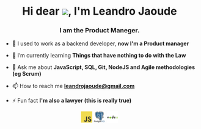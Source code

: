 <h1 align="center">Hi dear <img src="https://raw.githubusercontent.com/kaueMarques/kaueMarques/master/hi.gif" width="30px">, I'm Leandro Jaoude</h1>
<h3 align="center">I am the Product Maneger.</h3>

- 🔭 I used to work as a backend developer, **now I'm a Product manager**

- 🌱 I’m currently learning **Things that have nothing to do with the Law**

- 💬 Ask me about **JavaScript, SQL, Git, NodeJS and Agile methodologies (eg Scrum)**

- 📫 How to reach me **leandrojaoude@gmail.com**

- ⚡ Fun fact **I'm also a lawyer (this is really true)**

<p align="center">
<img src="https://raw.githubusercontent.com/devicons/devicon/master/icons/javascript/javascript-original.svg" alt="javascript" width="30" height="30"/>
<img src="https://raw.githubusercontent.com/devicons/devicon/master/icons/postgresql/postgresql-original-wordmark.svg" alt="postgresql" width="30" height="30"/>
<img src="https://raw.githubusercontent.com/devicons/devicon/master/icons/nodejs/nodejs-original-wordmark.svg" alt="nodejs" width="30" height="30"/></p><p align="center">
